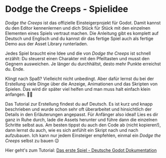 # Dodge the Creeps - Spielidee

_Dodge the Creeps_ ist das offizielle Einsteigerprojekt für Godot. Damit kannst du den Editor kennenlernen und dich Stück für Stück mit den einzelnen Elementen eines Spiels vertraut machen. Die Anleitung gibt es komplett auf Deutsch und Englisch und du kannst dir das fertige Spiel auch als fertige Demo aus der Asset Library runterladen.

Jedes Spiel braucht eine Idee und die von _Dodge the Creeps_ ist schnell erzählt:
Du steuerst einen Charakter mit den Pfeiltasten und musst den Gegnern ausweichen. Je länger du durchhältst, desto mehr Punkte erreichst du. Ende.

Klingt nach Spaß? Vielleicht nicht unbedingt. Aber dafür lernst du bei der Erstellung viele Dinge über die Anzeige, Animationen und das Skripten von Spielen. Das wird dir später viel helfen und man muss halt einfach klein anfangen. 🤷‍♂️

Das Tutorial zur Erstellung findest du auf Deutsch. Es ist kurz und knapp beschrieben und wurde schon sehr oft überarbeitet und hinsichtlich der Details in den Erläuterungen angepasst. Für Anfänger also ideal! Lies es dir ganz in Ruhe durch, lade die Assets herunter und führe dann die einzelnen Schritte selbst aus. Am besten tippst du auch den Code ab (nicht kopieren!), dann lernst du auch, wie es sich anfühlt ein Skript nach und nach aufzubauen. Ich kann nur jedem Einsteiger empfehlen, einmal ein _Dodge the Creeps_ selbst zu bauen 😉

Hier geht's zum Tutorial: [Das erste Spiel - Deutsche Godot Dokumentation](https://docs.godotengine.org/de/stable/getting_started/step_by_step/your_first_game.html)